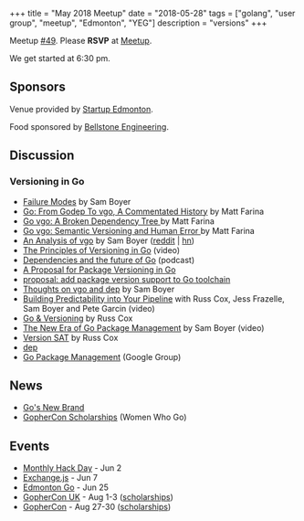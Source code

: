 +++
title = "May 2018 Meetup"
date = "2018-05-28"
tags = ["golang", "user group", "meetup", "Edmonton", "YEG"]
description = "versions"
+++

Meetup [#49](https://github.com/edmontongo/presentations/issues/82). Please **RSVP** at [Meetup](https://www.meetup.com/startupedmonton/events/ddzwmnyxhblc/).

We get started at 6:30 pm.

## Sponsors

Venue provided by [Startup Edmonton](https://www.startupedmonton.com/).

Food sponsored by [Bellstone Engineering](https://bellstone.ca/). 

## Discussion

### Versioning in Go

* [Failure Modes](https://sdboyer.io/vgo/failure-modes) by Sam Boyer
* [Go: From Godep To vgo, A Commentated History](https://codeengineered.com/blog/2018/golang-godep-to-vgo/) by Matt Farina
* [Go vgo: A Broken Dependency Tree
](https://codeengineered.com/blog/2018/golang-vgo-broken-dep-tree/) by Matt Farina
* [Go vgo: Semantic Versioning and Human Error
](https://codeengineered.com/blog/2018/golang-vgo-semver-human-error/) by Matt Farina
* [An Analysis of vgo](https://sdboyer.io/vgo/intro/) by Sam Boyer ([reddit](https://www.reddit.com/r/golang/comments/8jappi/an_analysis_of_vgo_sdboyerio/) | [hn](https://news.ycombinator.com/item?id=17063724))
* [The Principles of Versioning in Go](https://www.youtube.com/watch?v=F8nrpe0XWRg) (video)
* [Dependencies and the future of Go](https://changelog.com/gotime/77) (podcast)
* [A Proposal for Package Versioning in Go](https://blog.golang.org/versioning-proposal)
* [proposal: add package version support to Go toolchain](https://github.com/golang/go/issues/24301)
* [Thoughts on vgo and dep](https://sdboyer.io/blog/vgo-and-dep/) by Sam Boyer
* [Building Predictability into Your Pipeline](https://www.youtube.com/watch?v=sbrZfPgNmfw) with Russ Cox, Jess Frazelle, Sam Boyer and Pete Garcin (video)
* [Go & Versioning](https://research.swtch.com/vgo) by Russ Cox
* [The New Era of Go Package Management](https://www.youtube.com/watch?v=5LtMb090AZI) by Sam Boyer (video)
* [Version SAT](https://research.swtch.com/version-sat) by Russ Cox
* [dep](https://golang.github.io/dep/)
* [Go Package Management](https://groups.google.com/forum/#!forum/go-package-management) (Google Group)

## News

* [Go's New Brand](https://blog.golang.org/go-brand)
* [GopherCon Scholarships](https://womenwhogo.org/scholarships.html) (Women Who Go)

## Events

* [Monthly Hack Day](https://www.meetup.com/startupedmonton/events/249064595/) - Jun 2
* [Exchange.js](https://www.meetup.com/startupedmonton/events/247630881/) - Jun 7
* [Edmonton Go](https://www.meetup.com/startupedmonton/events/ddzwmnyxjbhc/) - Jun 25
* [GopherCon UK](https://www.gophercon.co.uk/schedule/) - Aug 1-3 ([scholarships](https://www.gophercon.co.uk/scholarships/))
* [GopherCon](https://www.gophercon.com/) - Aug 27-30 ([scholarships](https://womenwhogo.org/scholarships.html))

